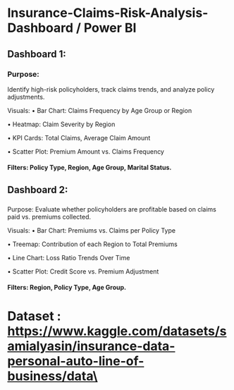 # Insurance-Claims-Risk-Analysis-Dashboard / Power BI

## Dashboard 1:

### Purpose: 

Identify high-risk policyholders, track claims trends, and analyze policy adjustments.

Visuals:
•	Bar Chart: Claims Frequency by Age Group or Region

•	Heatmap: Claim Severity by Region

•	KPI Cards: Total Claims, Average Claim Amount

•	Scatter Plot: Premium Amount vs. Claims Frequency

 #### Filters: Policy Type, Region, Age Group, Marital Status.

## Dashboard 2:

### 

Purpose: Evaluate whether policyholders are profitable based on claims paid vs. premiums collected.

Visuals:
•	Bar Chart: Premiums vs. Claims per Policy Type

•	Treemap: Contribution of each Region to Total Premiums

•	Line Chart: Loss Ratio Trends Over Time

•	Scatter Plot: Credit Score vs. Premium Adjustment
 
  #### Filters: Region, Policy Type, Age Group.

 # Dataset  : https://www.kaggle.com/datasets/samialyasin/insurance-data-personal-auto-line-of-business/data\


